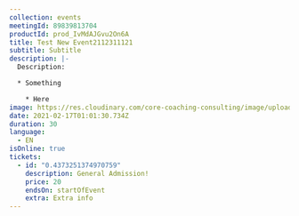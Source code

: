 ```yaml
---
collection: events
meetingId: 89839813704
productId: prod_IvMdAJGvu2On6A
title: Test New Event2112311121
subtitle: Subtitle
description: |-
  Description:

  * Something

    * Here
image: https://res.cloudinary.com/core-coaching-consulting/image/upload/v1600804098/ariel-pilotto-a-l0rMCZh2o-unsplash_h5qyvr.jpg
date: 2021-02-17T01:01:30.734Z
duration: 30
language:
  - EN
isOnline: true
tickets:
  - id: "0.4373251374970759"
    description: General Admission!
    price: 20
    endsOn: startOfEvent
    extra: Extra info
---
```

